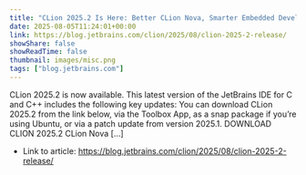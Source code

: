 ```yaml
---
title: "CLion 2025.2 Is Here: Better CLion Nova, Smarter Embedded Development"
date: 2025-08-05T11:24:01+00:00
link: https://blog.jetbrains.com/clion/2025/08/clion-2025-2-release/
showShare: false
showReadTime: false
thumbnail: images/misc.png
tags: ["blog.jetbrains.com"]
---
```

CLion 2025.2 is now available. This latest version of the JetBrains IDE for C and C++ includes the following key updates: You can download CLion 2025.2 from the link below, via the Toolbox App, as a snap package if you’re using Ubuntu, or via a patch update from version 2025.1. DOWNLOAD CLION 2025.2 CLion Nova […]

- Link to article: https://blog.jetbrains.com/clion/2025/08/clion-2025-2-release/